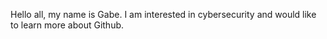 Hello all, my name is Gabe. I am interested in cybersecurity and would like to learn more about Github.
